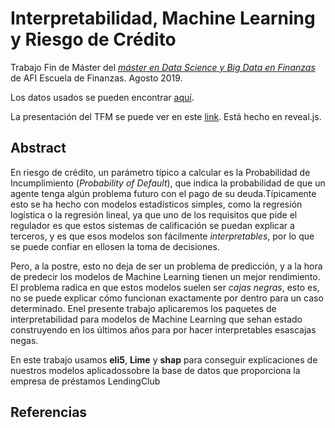 # Interpretabilidad, Machine Learning y Riesgo de Crédito

Trabajo Fin de Máster del [*máster en Data Science y Big Data en Finanzas*](https://www.afiescueladefinanzas.es/master-big-data-finanzas) de AFI Escuela de Finanzas.
Agosto 2019.

Los datos usados se pueden encontrar [aquí](https://drive.google.com/drive/folders/1YnLc_n87TREgyr8BeZ-vSwv8slX8hZpQ?usp=sharing).

La presentación del TFM se puede ver en este [link](https://gustavovargas.github.io/tfm_afi/). Está hecho en reveal.js.


## Abstract

En riesgo de crédito, un parámetro típico a calcular es la Probabilidad de Incumplimiento (_Probability of Default_), que indica la probabilidad de que un agente tenga algún problema futuro con el pago de su deuda.Típicamente esto se ha hecho con modelos estadísticos simples, como la regresión logística o la regresión lineal, ya que uno de los requisitos que pide el regulador es que estos sistemas de calificación se puedan explicar a terceros, y es que esos modelos son fácilmente _interpretables_, por lo que se puede confiar en ellosen la toma de decisiones.

Pero, a la postre, esto no deja de ser un problema de predicción, y a la hora de predecir los modelos de Machine Learning tienen un mejor rendimiento. El problema radica en que estos modelos suelen ser _cajas negras_, esto es, no se puede explicar cómo funcionan exactamente por dentro para un caso determinado. Enel presente trabajo aplicaremos los paquetes de interpretabilidad para modelos de Machine Learning que sehan estado construyendo en los últimos años para por hacer interpretables esascajas negas.

En este trabajo usamos **eli5**, **Lime** y **shap** para conseguir explicaciones de nuestros modelos aplicadossobre la base de datos que proporciona la empresa de préstamos LendingClub

## Referencias

